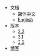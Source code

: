 - 文档
    - [简体中文](zh-cn/3.2/readme.md)
    - [English](en-us/3.2/readme.md)
- 版本
    - [3.2](zh-cn/3.2/readme.md)
    - [3.1](zh-cn/3.1/readme.md)
    - [3.0](zh-cn/3.0/readme.md)
- [博客](http://blog.fastdlabs.com)